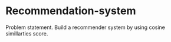 # Recommendation-system

Problem statement.
Build a recommender system by using cosine simillarties score.


